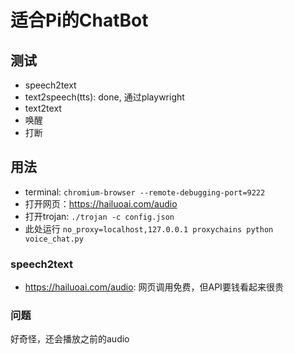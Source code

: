 # 适合Pi的ChatBot
## 测试
- speech2text
- text2speech(tts): done, 通过playwright
- text2text
- 唤醒
- 打断
## 用法
- terminal: `chromium-browser --remote-debugging-port=9222`
- 打开网页：https://hailuoai.com/audio
- 打开trojan: `./trojan -c config.json`
- 此处运行 `no_proxy=localhost,127.0.0.1 proxychains python voice_chat.py`

### speech2text
- https://hailuoai.com/audio: 网页调用免费，但API要钱看起来很贵


### 问题

好奇怪，还会播放之前的audio